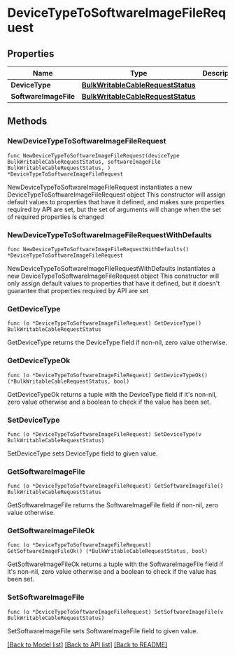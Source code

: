 # DeviceTypeToSoftwareImageFileRequest

## Properties

Name | Type | Description | Notes
------------ | ------------- | ------------- | -------------
**DeviceType** | [**BulkWritableCableRequestStatus**](BulkWritableCableRequestStatus.md) |  | 
**SoftwareImageFile** | [**BulkWritableCableRequestStatus**](BulkWritableCableRequestStatus.md) |  | 

## Methods

### NewDeviceTypeToSoftwareImageFileRequest

`func NewDeviceTypeToSoftwareImageFileRequest(deviceType BulkWritableCableRequestStatus, softwareImageFile BulkWritableCableRequestStatus, ) *DeviceTypeToSoftwareImageFileRequest`

NewDeviceTypeToSoftwareImageFileRequest instantiates a new DeviceTypeToSoftwareImageFileRequest object
This constructor will assign default values to properties that have it defined,
and makes sure properties required by API are set, but the set of arguments
will change when the set of required properties is changed

### NewDeviceTypeToSoftwareImageFileRequestWithDefaults

`func NewDeviceTypeToSoftwareImageFileRequestWithDefaults() *DeviceTypeToSoftwareImageFileRequest`

NewDeviceTypeToSoftwareImageFileRequestWithDefaults instantiates a new DeviceTypeToSoftwareImageFileRequest object
This constructor will only assign default values to properties that have it defined,
but it doesn't guarantee that properties required by API are set

### GetDeviceType

`func (o *DeviceTypeToSoftwareImageFileRequest) GetDeviceType() BulkWritableCableRequestStatus`

GetDeviceType returns the DeviceType field if non-nil, zero value otherwise.

### GetDeviceTypeOk

`func (o *DeviceTypeToSoftwareImageFileRequest) GetDeviceTypeOk() (*BulkWritableCableRequestStatus, bool)`

GetDeviceTypeOk returns a tuple with the DeviceType field if it's non-nil, zero value otherwise
and a boolean to check if the value has been set.

### SetDeviceType

`func (o *DeviceTypeToSoftwareImageFileRequest) SetDeviceType(v BulkWritableCableRequestStatus)`

SetDeviceType sets DeviceType field to given value.


### GetSoftwareImageFile

`func (o *DeviceTypeToSoftwareImageFileRequest) GetSoftwareImageFile() BulkWritableCableRequestStatus`

GetSoftwareImageFile returns the SoftwareImageFile field if non-nil, zero value otherwise.

### GetSoftwareImageFileOk

`func (o *DeviceTypeToSoftwareImageFileRequest) GetSoftwareImageFileOk() (*BulkWritableCableRequestStatus, bool)`

GetSoftwareImageFileOk returns a tuple with the SoftwareImageFile field if it's non-nil, zero value otherwise
and a boolean to check if the value has been set.

### SetSoftwareImageFile

`func (o *DeviceTypeToSoftwareImageFileRequest) SetSoftwareImageFile(v BulkWritableCableRequestStatus)`

SetSoftwareImageFile sets SoftwareImageFile field to given value.



[[Back to Model list]](../README.md#documentation-for-models) [[Back to API list]](../README.md#documentation-for-api-endpoints) [[Back to README]](../README.md)


